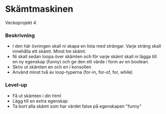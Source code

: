 # Skämtmaskinen
Veckoprojekt 4

### Beskrivning
* I den här övningen skall ni skapa en lista med strängar. Varje sträng skall innehålla ett skämt. Minst tre skämt.
* Ni skall sedan loopa över skämten och för varje skämt skall ni lägga till en ny egenskap (funny) och ge den ett värde i form av en boolean.
* Skriv ut skämten en och en i konsollen
* Använd minst två av loop-typerna (for-in, for-of, for, while)

### Level-up
* Få ut skämten i din html
* Lägg till en extra egenskap
* Ta bort alla skämt som har värdet false på egenskapen "funny"

